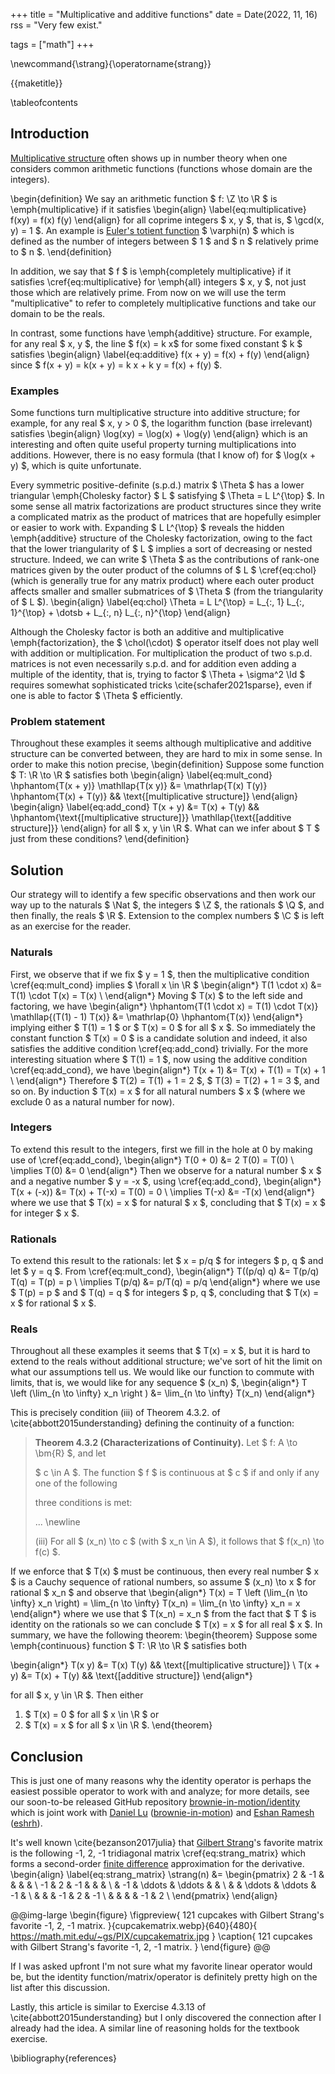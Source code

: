 +++
title = "Multiplicative and additive functions"
date = Date(2022, 11, 16)
rss = "Very few exist."

tags = ["math"]
+++

\newcommand{\strang}{\operatorname{strang}}

{{maketitle}}

\tableofcontents

## Introduction

[Multiplicative
structure](https://en.wikipedia.org/wiki/Multiplicative_function) often
shows up in number theory when one considers common arithmetic functions
(functions whose domain are the integers).

\begin{definition}
We say an arithmetic function $ f: \Z \to \R
$ is \emph{multiplicative} if it satisfies
\begin{align}
  \label{eq:multiplicative}
  f(xy) = f(x) f(y)
\end{align}
for all coprime integers $ x, y $, that is, $ \gcd(x, y) = 1 $.
An example is [Euler's totient
function](https://en.wikipedia.org/wiki/Euler%27s_totient_function) $
\varphi(n) $ which is defined as the number of integers between $ 1 $
and $ n $ relatively prime to $ n $.
\end{definition}

In addition, we say that $ f $ is \emph{completely multiplicative} if it
satisfies \cref{eq:multiplicative} for \emph{all} integers $ x, y $, not
just those which are relatively prime. From now on we will use the term
"multiplicative" to refer to completely multiplicative functions and take
our domain to be the reals.

In contrast, some functions have \emph{additive}
structure. For example, for any real $ x, y $, the line
$ f(x) = k x$ for some fixed constant $ k $ satisfies
\begin{align}
  \label{eq:additive}
  f(x + y) = f(x) + f(y)
\end{align}
since $ f(x + y) = k(x + y) = k x + k y = f(x) + f(y) $.

### Examples

Some functions turn multiplicative structure into
additive structure; for example, for any real $ x, y >
0 $, the logarithm function (base irrelevant) satisfies
\begin{align}
  \log(xy) = \log(x) + \log(y)
\end{align}
which is an interesting and often quite useful property turning
multiplications into additions. However, there is no easy formula
(that I know of) for $ \log(x + y) $, which is quite unfortunate.

Every symmetric positive-definite (s.p.d.) matrix $ \Theta $ has a lower
triangular \emph{Cholesky factor} $ L $ satisfying $ \Theta = L L^{\top} $.
In some sense all matrix factorizations are product structures since they
write a complicated matrix as the product of matrices that are hopefully
esimpler or easier to work with. Expanding $ L L^{\top} $ reveals the hidden
\emph{additive} structure of the Cholesky factorization, owing to the fact
that the lower triangularity of $ L $ implies a sort of decreasing or nested
structure. Indeed, we can write $ \Theta $ as the contributions of rank-one
matrices given by the outer product of the columns of $ L $ \cref{eq:chol}
(which is generally true for any matrix product) where each outer product
affects smaller and smaller submatrices of $ \Theta $ (from the triangularity
of $ L $).
\begin{align}
  \label{eq:chol}
  \Theta = L L^{\top} =
    L_{:, 1} L_{:, 1}^{\top} + \dotsb + L_{:, n} L_{:, n}^{\top}
\end{align}

Although the Cholesky factor is both an additive and multiplicative
\emph{factorization}, the $ \chol(\cdot) $ operator itself does not play
well with addition or multiplication. For multiplication the product of two
s.p.d. matrices is not even necessarily s.p.d. and for addition even adding
a multiple of the identity, that is, trying to factor $ \Theta + \sigma^2
\Id $ requires somewhat sophisticated tricks \cite{schafer2021sparse},
even if one is able to factor $ \Theta $ efficiently.

### Problem statement

Throughout these examples it seems although multiplicative and
additive structure can be converted between, they are hard
to mix in some sense. In order to make this notion precise,
\begin{definition}
Suppose some function $ T: \R \to \R $ satisfies both
\begin{align}
  \label{eq:mult_cond}
  \hphantom{T(x + y)}
  \mathllap{T(x   y)} &= \mathrlap{T(x)   T(y)}
    \hphantom{T(x) + T(y)} && \text{[multiplicative structure]}
\end{align}
\begin{align}
  \label{eq:add_cond}
  T(x + y) &= T(x) + T(y) &&
    \hphantom{\text{[multiplicative structure]}}
    \mathllap{\text{[additive structure]}}
\end{align}
for all $ x, y \in \R $. What can we infer
about $ T $ just from these conditions?
\end{definition}

## Solution

Our strategy will to identify a few specific observations and then work our
way up to the naturals $ \Nat $, the integers $ \Z $, the rationals $ \Q $,
and then finally, the reals $ \R $. Extension to the complex numbers $ \C $
is left as an exercise for the reader.

### Naturals

First, we observe that if we fix $ y = 1 $, then the multiplicative
condition \cref{eq:mult_cond} implies $ \forall x \in \R $
\begin{align*}
  T(1 \cdot x) &= T(1) \cdot T(x) = T(x) \\
\end{align*}
Moving $ T(x) $ to the left side and factoring, we have
\begin{align*}
  \hphantom{T(1 \cdot x) = T(1) \cdot T(x)}
  \mathllap{(T(1) - 1) T(x)} &= \mathrlap{0} \hphantom{T(x)}
\end{align*}
implying either $ T(1) = 1 $ or $ T(x) = 0 $ for all $ x $. So immediately
the constant function $ T(x) = 0 $ is a candidate solution and indeed, it
also satisfies the additive condition \cref{eq:add_cond} trivially. For
the more interesting situation where $ T(1) = 1 $, now using the additive
condition \cref{eq:add_cond}, we have
\begin{align*}
  T(x + 1) &= T(x) + T(1) = T(x) + 1 \\
\end{align*}
Therefore $ T(2) = T(1) + 1 = 2 $, $ T(3) = T(2) + 1 = 3 $,
and so on. By induction $ T(x) = x $ for all natural numbers
$ x $ (where we exclude 0 as a natural number for now).

### Integers

To extend this result to the integers, first we fill
in the hole at 0 by making use of \cref{eq:add_cond},
\begin{align*}
  T(0 + 0) &= 2 T(0) = T(0) \\
  \implies T(0) &= 0
\end{align*}
Then we observe for a natural number $ x $ and a
negative number $ y = -x $, using \cref{eq:add_cond},
\begin{align*}
  T(x + (-x)) &= T(x) + T(-x) = T(0) = 0 \\
  \implies T(-x) &= -T(x)
\end{align*}
where we use that $ T(x) = x $ for natural $ x $,
concluding that $ T(x) = x $ for integer $ x $.

### Rationals

To extend this result to the rationals: let $ x = p/q $ for
integers $ p, q $ and let $ y = q $. From \cref{eq:mult_cond},
\begin{align*}
  T((p/q) q) &= T(p/q) T(q) = T(p) = p \\
  \implies T(p/q) &= p/T(q) = p/q
\end{align*}
where we use $ T(p) = p $ and $ T(q) = q $ for integers
$ p, q $, concluding that $ T(x) = x $ for rational $ x $.

### Reals

Throughout all these examples it seems that $ T(x) = x $, but it is hard to
extend to the reals without additional structure; we've sort of hit the limit
on what our assumptions tell us. We would like our function to commute with
limits, that is, we would like for any sequence $ (x_n) $,
\begin{align*}
  T \left (\lim_{n \to \infty} x_n \right ) &=
    \lim_{n \to \infty} T(x_n)
\end{align*}

This is precisely condition (iii) of Theorem 4.3.2. of
\cite{abbott2015understanding} defining the continuity of a function:
> **Theorem 4.3.2 (Characterizations of
> Continuity).** Let $ f: A \to \bm{R} $, and let
>
> $ c \in A $. The function $ f $ is continuous at
> $ c $ if and only if any one of the following
>
> three conditions is met:
>
> ... \newline
>
> (iii) For all $ (x_n) \to c $ (with $ x_n \in A $),
> it follows that $ f(x_n) \to f(c) $.

If we enforce that $ T(x) $ must be continuous, then every
real number $ x $ is a Cauchy sequence of rational numbers, so
assume $ (x_n) \to x $ for rational $ x_n $ and observe that
\begin{align*}
  T(x) = T \left (\lim_{n \to \infty} x_n \right)
    = \lim_{n \to \infty} T(x_n) = \lim_{n \to \infty} x_n = x
\end{align*}
where we use that $ T(x_n) = x_n $ from the fact that $ T $
is identity on the rationals so we can conclude $ T(x) = x $
for all real $ x $. In summary, we have the following theorem:
\begin{theorem}
Suppose some \emph{continuous} function $ T: \R \to \R $ satisfies both

\begin{align*}
  T(x   y) &= T(x)   T(y) && \text{[multiplicative structure]} \\
  T(x + y) &= T(x) + T(y) &&       \text{[additive structure]}
\end{align*}

for all $ x, y \in \R $. Then either
1. $ T(x) = 0 $ for all $ x \in \R $ or
2. $ T(x) = x $ for all $ x \in \R $.
\end{theorem}

## Conclusion

This is just one of many reasons why the identity operator is
perhaps the easiest possible operator to work with and analyze;
for more details, see our soon-to-be released GitHub repository
[brownie-in-motion/identity](https://github.com/brownie-in-motion/identity)
which is joint work with [Daniel Lu](https://blog.danielclu.com/)
([brownie-in-motion](https://github.com/brownie-in-motion/)) and [Eshan
Ramesh](https://esrh.me/) ([eshrh](https://github.com/eshrh/)).

It's well known \cite{bezanson2017julia} that [Gilbert
Strang](https://math.mit.edu/~gs/)'s favorite matrix is the following -1,
2, -1 tridiagonal matrix \cref{eq:strang_matrix} which forms a second-order
[finite difference](https://en.wikipedia.org/wiki/Finite_difference)
approximation for the derivative.
\begin{align}
  \label{eq:strang_matrix}
  \strang(n) &=
    \begin{pmatrix}
       2 & -1 &        &        &    &    \\
      -1 &  2 &     -1 &        &    &    \\
         & -1 & \ddots & \ddots &    &    \\
         &    & \ddots & \ddots & -1 &    \\
         &    &        &     -1 &  2 & -1 \\
         &    &        &        & -1 &  2 \\
    \end{pmatrix}
\end{align}

@@img-large
\begin{figure}
  \figpreview{
      121 cupcakes with Gilbert Strang's favorite -1, 2, -1 matrix.
  }{cupcakematrix.webp}{640}{480}{
    https://math.mit.edu/~gs/PIX/cupcakematrix.jpg
  }
  \caption{
    121 cupcakes with Gilbert Strang's favorite -1, 2, -1 matrix.
  }
\end{figure}
@@

If I was asked upfront I'm not sure what my favorite linear
operator would be, but the identity function/matrix/operator
is definitely pretty high on the list after this discussion.

Lastly, this article is similar to Exercise 4.3.13 of
\cite{abbott2015understanding} but I only discovered
the connection after I already had the idea. A similar
line of reasoning holds for the textbook exercise.

\bibliography{references}

